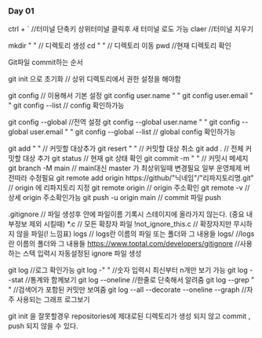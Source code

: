 ### Day 01
ctrl + ` //터미널 단축키 상위터미널 클릭후 새 터미널 로도 가능
claer //터미널 지우기

 
mkdir " " // 디렉토리 생성
cd " " // 디렉토리 이동
pwd //현재 디렉토리 확인


Git파일 commit하는 순서
 
git init 으로 초기화 // 상위 디렉토리에서 권한 설정을 해야함

 
git config // 이용해서 기본 설정
git config user.name " "
git config user.email " "
git config --list // config 확인하가능

 
git config --global //전역 설정
git config --global user.name " "
git config --global user.email " "
git config --global --list // global config 확인하가능

 
git add " " // 커밋할 대상추가
git resert " " // 커밋할 대상 취소
git add . // 전체 커밋할 대상 추가
git status // 현재 git 상태 확인
git commit -m " " // 커밋시 메세지
git branch -M main // main대신 master 가 최상위일때 변경필요 일부 운영체제 버전따라 수정필요
git remote add origin https://github/"닉네임"/"리파지토리명.git"  // origin 에 리파지토리 지정
git remote origin // origin 주소확인
git remote -v // 상세 origin 주소확인가능
git push -u origin main // commit 파일 push

 
.gitignore // 파일 생성후 안에 파일이름 기록시 스테이지에 올라가지 않는다. (중요 내부정보 제외 시킬때)
*.c // 모든 확장자 파일
!not_ignore_this.c // 확장자지만 무시하지 않을 파일(! 느낌표)
logs // logs란 이름의 파일 또는 폴더와 그 내용들
logs/   //logs란 이름의 폴더와 그 내용들
https://www.toptal.com/developers/gitignore  //사용하는 스텍 입력시 자동설정된 ignore 파일 생성

 
git log //로그 확인가능
git log -" " //숫자 입력시 최신부터 n개만 보기 가능
git log --stat //통계와 함께보기
git log --oneline //한줄로 단축해서 알려줌
git log --grep " " //검색어가 포함된 커밋만 보여줌
git log --all --decorate --oneline --graph //자주 사용되는 그래프 로그보기

git init 을 잘못할경우 repositories에 제대로된 디렉토리가 생성 되지 않고 commit , push 되지 않을 수 있다.


